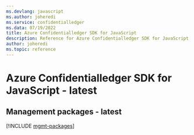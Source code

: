 ```yaml
---
ms.devlang: javascript
ms.author: joheredi
ms.service: confidentialledger
ms.data: 07/19/2022
title: Azure Confidentialledger SDK for JavaScript
description: Reference for Azure Confidentialledger SDK for JavaScript
author: joheredi
ms.topic: reference
---
```

# Azure Confidentialledger SDK for JavaScript - latest

## Management packages - latest
[!INCLUDE [mgmt-packages](confidentialledger-mgmt-index.md)]
